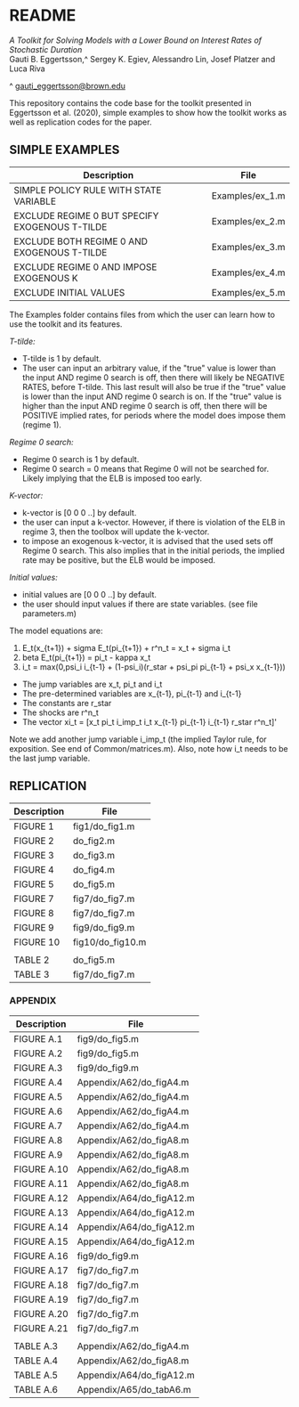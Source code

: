 # README

*A Toolkit for Solving Models with a Lower Bound on Interest Rates of Stochastic Duration*  
Gauti B. Eggertsson,^ Sergey K. Egiev, Alessandro Lin, Josef Platzer and Luca Riva  

^ gauti_eggertsson@brown.edu  

This repository contains the code base for the toolkit presented in Eggertsson et al. (2020), simple examples to show how the toolkit works as well as replication codes for the paper.


## SIMPLE EXAMPLES

| Description  | File |
| -- | -- |
| SIMPLE POLICY RULE WITH STATE VARIABLE | Examples/ex_1.m   |
| EXCLUDE REGIME 0 BUT SPECIFY EXOGENOUS T-TILDE | Examples/ex_2.m |
| EXCLUDE BOTH REGIME 0 AND EXOGENOUS T-TILDE | Examples/ex_3.m |
| EXCLUDE REGIME 0 AND IMPOSE EXOGENOUS K | Examples/ex_4.m |
| EXCLUDE INITIAL VALUES | Examples/ex_5.m |

The Examples folder contains files from which the user can learn how to use the toolkit and its features.

*T-tilde:*
- T-tilde is 1 by default.
- The user can input an arbitrary value, if the "true" value is lower than the input AND regime 0 search is off, then there will likely be NEGATIVE RATES, before T-tilde. This last result will also be true if the "true" value is lower than the input AND regime 0 search is on. If the "true" value is higher than the input AND regime 0 search is off, then there will be POSITIVE implied rates, for periods where the model does impose them (regime 1).

*Regime 0 search:*
- Regime 0 search is 1 by default.
- Regime 0 search = 0 means that Regime 0 will not be searched for. Likely implying that the ELB is imposed too early.

*K-vector:*
- k-vector is [0 0 0 ..]  by default.
- the user can input a k-vector. However, if there is violation of the ELB in regime 3, then the toolbox will update the k-vector.
- to impose an exogenous k-vector, it is advised that the used sets off Regime 0 search. This also implies that in the initial periods, the implied rate may be positive, but the ELB would be imposed.

*Initial values:*
- initial values are [0 0 0 ..]  by default.
- the user should input values if there are state variables. (see file parameters.m)

The model equations are:  
1. E_t(x_{t+1}) + sigma E_t(pi_{t+1}) + r^n_t = x_t + sigma i_t
2. beta E_t(pi_{t+1}) = pi_t - kappa x_t
3. i_t = max(0,psi_i i_{t-1} + (1-psi_i)(r_star + psi_pi pi_{t-1} + psi_x x_{t-1}))

- The jump variables are x_t, pi_t and i_t  
- The pre-determined variables are x_{t-1}, pi_{t-1} and i_{t-1}
- The constants are r_star
- The shocks are r^n_t
- The vector xi_t = [x_t pi_t i_imp_t i_t x_{t-1} pi_{t-1} i_{t-1} r_star r^n_t]'

Note we add another jump variable i_imp_t (the implied Taylor rule, for exposition. See end of Common/matrices.m). Also, note how i_t needs to be the last jump variable.

## REPLICATION

| Description  | File             |
| --           | --               | 
| FIGURE  1    | fig1/do_fig1.m   |  
| FIGURE  2    | do_fig2.m        |
| FIGURE  3    | do_fig3.m        |
| FIGURE  4    | do_fig4.m        |
| FIGURE  5    | do_fig5.m        |
| FIGURE  7    | fig7/do_fig7.m   | 
| FIGURE  8    | fig7/do_fig7.m   |
| FIGURE  9    | fig9/do_fig9.m   |  
| FIGURE 10    | fig10/do_fig10.m |
|              |                  |
| TABLE   2    | do_fig5.m        |
| TABLE   3    | fig7/do_fig7.m   |

### APPENDIX

| Description | File                     |
| --          | --                       |
| FIGURE A.1  | fig9/do_fig5.m           |
| FIGURE A.2  | fig9/do_fig5.m           |
| FIGURE A.3  | fig9/do_fig9.m           |
| FIGURE A.4  | Appendix/A62/do_figA4.m  |
| FIGURE A.5  | Appendix/A62/do_figA4.m  |
| FIGURE A.6  | Appendix/A62/do_figA4.m  |
| FIGURE A.7  | Appendix/A62/do_figA4.m  |
| FIGURE A.8  | Appendix/A62/do_figA8.m  |
| FIGURE A.9  | Appendix/A62/do_figA8.m  |
| FIGURE A.10 | Appendix/A62/do_figA8.m  |
| FIGURE A.11 | Appendix/A62/do_figA8.m  |
| FIGURE A.12 | Appendix/A64/do_figA12.m |
| FIGURE A.13 | Appendix/A64/do_figA12.m |
| FIGURE A.14 | Appendix/A64/do_figA12.m |
| FIGURE A.15 | Appendix/A64/do_figA12.m |
| FIGURE A.16 | fig9/do_fig9.m           | 
| FIGURE A.17 | fig7/do_fig7.m           |
| FIGURE A.18 | fig7/do_fig7.m           |
| FIGURE A.19 | fig7/do_fig7.m           |
| FIGURE A.20 | fig7/do_fig7.m           |
| FIGURE A.21 | fig7/do_fig7.m           |
|             |                          |
| TABLE A.3   | Appendix/A62/do_figA4.m  |
| TABLE A.4   | Appendix/A62/do_figA8.m  |
| TABLE A.5   | Appendix/A64/do_figA12.m |
| TABLE A.6   | Appendix/A65/do_tabA6.m  |
